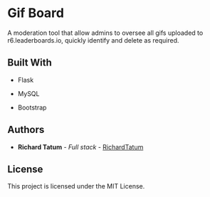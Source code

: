 # Gif Board

A moderation tool that allow admins to oversee all gifs uploaded to r6.leaderboards.io, quickly identify and delete as required.



## Built With

* Flask

* MySQL

* Bootstrap



## Authors

* **Richard Tatum** - *Full stack* - [RichardTatum](https://github.com/richardtatum)



## License

This project is licensed under the MIT License.

